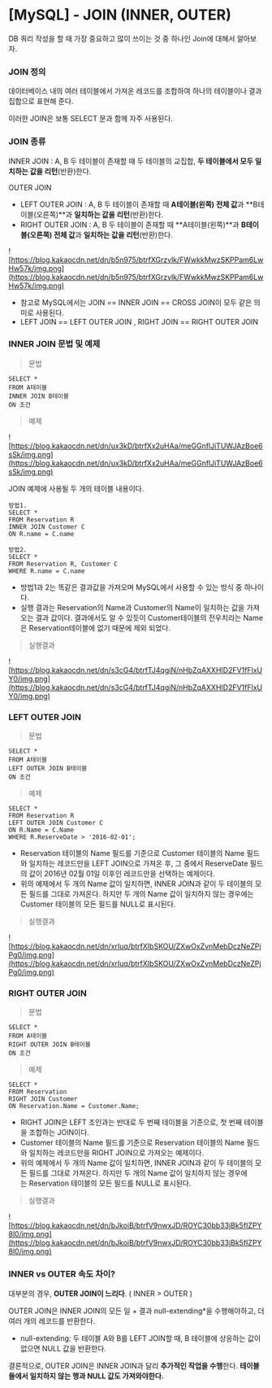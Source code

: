# [MySQL] - JOIN (INNER, OUTER)

DB 쿼리 작성을 할 때 가장 중요하고 많이 쓰이는 것 중 하나인 Join에 대해서 알아보자.

### **JOIN 정의**

데이터베이스 내의 여러 테이블에서 가져온 레코드를 조합하여 하나의 테이블이나 결과 집합으로 표현해 준다.

이러한 JOIN은 보통 SELECT 문과 함께 자주 사용된다.

### **JOIN 종류**

INNER JOIN : A, B 두 테이블이 존재할 때 두 테이블의 교집합, **두 테이블에서 모두 일치하는 값을 리턴**(반환)한다.

OUTER JOIN

- LEFT OUTER JOIN : A, B 두 테이블이 존재할 때 **A테이블(왼쪽) 전체 값**과 **B테이블(오른쪽)**과 **일치하는 값을 리턴**(반환)한다.
- RIGHT OUTER JOIN : A, B 두 테이블이 존재할 때 **A테이블(왼쪽)**과 **B테이블(오른쪽) 전체 값**과 **일치하는 값을 리턴**(반환)한다.

![https://blog.kakaocdn.net/dn/b5n975/btrfXGrzvlk/FWwkkMwzSKPPam6LwHw57k/img.png](https://blog.kakaocdn.net/dn/b5n975/btrfXGrzvlk/FWwkkMwzSKPPam6LwHw57k/img.png)

- 참고로 MySQL에서는 JOIN == INNER JOIN == CROSS JOIN이 모두 같은 의미로 사용된다.
- LEFT JOIN == LEFT OUTER JOIN , RIGHT JOIN == RIGHT OUTER JOIN

### **INNER JOIN 문법 및 예제**

> 문법

```
SELECT *
FROM A테이블
INNER JOIN B테이블
ON 조건
```

> 예제

![https://blog.kakaocdn.net/dn/ux3kD/btrfXx2uHAa/meGGnflJiTUWJAzBoe6sSk/img.png](https://blog.kakaocdn.net/dn/ux3kD/btrfXx2uHAa/meGGnflJiTUWJAzBoe6sSk/img.png)

JOIN 예제에 사용될 두 개의 테이블 내용이다.

```
방법1.
SELECT *
FROM Reservation R
INNER JOIN Customer C
ON R.name = C.name

방법2.
SELECT *
FROM Reservation R, Customer C
WHERE R.name = C.name
```

- 방법1과 2는 똑같은 결과값을 가져오며 MySQL에서 사용할 수 있는 방식 중 하나이다.
- 실행 결과는 Reservation의 Name과 Customer의 Name이 일치하는 값을 가져오는 결과 값이다. 결과에서도 알 수 있듯이 Customer테이블의 전우치라는 Name은 Reservation테이블에 없기 때문에 제외 되었다.

> 실행결과

![https://blog.kakaocdn.net/dn/s3cG4/btrfTJ4qgiN/nHbZqAXXHID2FV1fFlxUY0/img.png](https://blog.kakaocdn.net/dn/s3cG4/btrfTJ4qgiN/nHbZqAXXHID2FV1fFlxUY0/img.png)

### 

### **LEFT OUTER JOIN**

> 문법

```
SELECT *
FROM A테이블
LEFT OUTER JOIN B테이블
ON 조건
```

> 예제

```
SELECT *
FROM Reservation R
LEFT OUTER JOIN Customer C
ON R.Name = C.Name
WHERE R.ReserveDate > '2016-02-01';
```

- Reservation 테이블의 Name 필드를 기준으로 Customer 테이블의 Name 필드와 일치하는 레코드만을 LEFT JOIN으로 가져온 후, 그 중에서 ReserveDate 필드의 값이 2016년 02월 01일 이후인 레코드만을 선택하는 예제이다.
- 위의 예제에서 두 개의 Name 값이 일치하면, INNER JOIN과 같이 두 테이블의 모든 필드를 그대로 가져온다. 하지만 두 개의 Name 값이 일치하지 않는 경우에는 Customer 테이블의 모든 필드를 NULL로 표시된다.

> 실행결과

![https://blog.kakaocdn.net/dn/xrIuq/btrfXIbSKOU/ZXwOxZvnMebDczNeZPjPg0/img.png](https://blog.kakaocdn.net/dn/xrIuq/btrfXIbSKOU/ZXwOxZvnMebDczNeZPjPg0/img.png)

### **RIGHT OUTER JOIN**

> 문법

```
SELECT *
FROM A테이블
RIGHT OUTER JOIN B테이블
ON 조건
```

> 예제

```
SELECT *
FROM Reservation
RIGHT JOIN Customer
ON Reservation.Name = Customer.Name;
```

- RIGHT JOIN은 LEFT 조인과는 반대로 두 번째 테이블을 기준으로, 첫 번째 테이블을 조합하는 JOIN이다.
- Customer 테이블의 Name 필드를 기준으로 Reservation 테이블의 Name 필드와 일치하는 레코드만을 RIGHT JOIN으로 가져오는 예제이다.
- 위의 예제에서 두 개의 Name 값이 일치하면, INNER JOIN과 같이 두 테이블의 모든 필드를 그대로 가져온다. 하지만 두 개의 Name 값이 일치하지 않는 경우에는 Reservation 테이블의 모든 필드를 NULL로 표시된다.

> 실행결과

![https://blog.kakaocdn.net/dn/bJkoiB/btrfV9nwxJD/ROYC30bb33jBk5fIZPY8l0/img.png](https://blog.kakaocdn.net/dn/bJkoiB/btrfV9nwxJD/ROYC30bb33jBk5fIZPY8l0/img.png)

### **INNER vs OUTER 속도 차이?**

대부분의 경우, **OUTER JOIN이 느리다**. ( INNER > OUTER )

OUTER JOIN은 INNER JOIN의 모든 일 + 결과 null-extending*을 수행해야하고, 더 여러 개의 레코드를 반환한다.

- null-extending: 두 테이블 A와 B를 LEFT JOIN할 때, B 테이블에 상응하는 값이 없으면 NULL 값을 반환한다.

결론적으로, OUTER JOIN은 INNER JOIN과 달리 **추가적인 작업을 수행**한다. **테이블들에서 일치하지 않는 행과 NULL 값도 가져와야한다.**